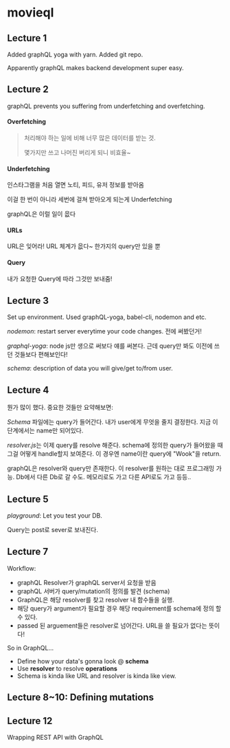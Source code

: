 # movieql

## Lecture 1

Added graphQL yoga with yarn. Added git repo.

Apparently graphQL makes backend development super easy.


## Lecture 2

graphQL prevents you suffering from underfetching and overfetching.

#### Overfetching

> 처리해야 하는 일에 비해 너무 많은 데이터를 받는 것.
>
> 몇가지만 쓰고 나머진 버리게 되니 비효율~

#### Underfetching

인스타그램을 처음 열면 노티, 피드, 유저 정보를 받아옴
 
이걸 한 번이 아니라 세번에 걸쳐 받아오게 되는게 Underfetching

graphQL은 이럴 일이 읎다

#### URLs

URL은 잊어라! URL 체계가 읎다~ 한가지의 query만 있을 뿐

#### Query

내가 요청한 Query에 따라 그것만 보내줌!


## Lecture 3

Set up environment. Used graphQL-yoga, babel-cli, nodemon and etc.

*nodemon*: restart server everytime your code changes. 전에 써봤던거!

*graphql-yoga*: node js만 생으로 써보다 얘를 써본다. 근데 query만 봐도 이전에 쓰던 것들보다 편해보인다!

*schema*: description of data you will give/get to/from user. 

## Lecture 4

뭔가 많이 했다. 중요한 것들만 요약해보면:

*Schema* 파일에는 query가 들어간다. 내가 user에게 무엇을 줄지 결정한다. 지금 이 단계에서는 name만 되어있다.

*resolver.js*는 이제 query를 resolve 해준다. schema에 정의한 query가 들어왔을 때 그걸 어떻게 handle할지 보여준다. 이 경우엔 name이란 query에 "Wook"을 return.

graphQL은 resolver와 query만 존재한다. 이 resolver를 원하는 대로 프로그래밍 가능. Db에서 다른 Db로 갈 수도. 메모리로도 가고 다른 API로도 가고 등등..

## Lecture 5

*playground*: Let you test your DB.

Query는 post로 sever로 보내진다. 

## Lecture 7

Workflow:
- graphQL Resolver가 graphQL server서 요청을 받음
- graphQL 서버가 query/mutation의 정의를 발견 (schema)
- GraphQL은 해당 resolver를 찾고 resolver 내 함수들을 실행.
- 해당 query가 argument가 필요할 경우 해당 requirement를 schema에 정의 할 수 있다.
- passed 된 arguement들은 resolver로 넘어간다. URL을 쓸 필요가 없다는 뜻이다!

So in GraphQL...
- Define how your data's gonna look @ **schema**
- Use **resolver** to resolve **operations**
- Schema is kinda like URL and resolver is kinda like view.

## Lecture 8~10: Defining mutations

## Lecture 12

Wrapping REST API with GraphQL